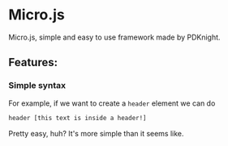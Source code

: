 # Micro.js
Micro.js, simple and easy to use framework made by PDKnight.

## Features:
### Simple syntax
For example, if we want to create a `header` element we can do
```html
header [this text is inside a header!]
```
Pretty easy, huh? It's more simple than it seems like. 
